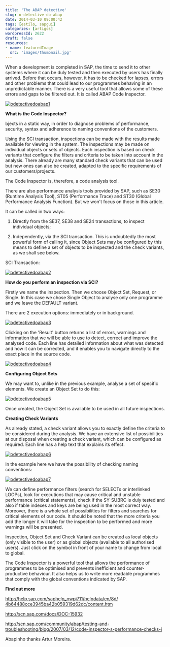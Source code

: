 ```yaml
---
title: 'The ABAP detective'
slug: o-detective-do-abap
date: 2014-03-10 09:00:42
tags: [estilo, sapgui]
categories: [artigos]
wordpressId: 2622
draft: false
resources:
- name: featuredImage
  src: 'images/thumbnail.jpg'
---
```

When a development is completed in SAP, the time to send it to other systems where it can be duly tested and then executed by users has finally arrived.
Before that occurs, however, it has to be checked for lapses, errors and other problems that could lead to our programmes behaving in an unpredictable manner.
There is a very useful tool that allows some of these errors and gaps to be filtered out. It is called ABAP Code Inspector.

<!--more-->

[![odetectivedoabap1][1]][1]

**What is the Code Inspector?**

bjects in a static way, in order to diagnose problems of performance, security, syntax and adherence to naming conventions of the customers.

Using the SCI transaction, inspections can be made with the results made available for viewing in the system.
The inspections may be made on individual objects or sets of objects. Each inspection is based on check variants that configure the filters and criteria to be taken into account in the analysis.
There already are many standard check variants that can be used but new ones can also be created, adapted to the specific requirements of our customers/projects.

The Code Inspector is, therefore, a code analysis tool.

There are also performance analysis tools provided by SAP, such as SE30 (Runtime Analysis Tool), ST05 (Performance Trace) and ST30 (Global Performance Analysis Function). But we won't focus on those in this article.

It can be called in two ways:

  1. Directly from the SE37, SE38 and SE24 transactions, to inspect individual objects;

  2. Independently, via the SCI transaction. This is undoubtedly the most powerful form of calling it, since Object Sets may be configured by this means to define a set of objects to be inspected and the check variants, as we shall see below.

SCI Transaction:

[![odetectivedoabap2][2]][2]

**How do you perform an inspection via SCI?**

Firstly we name the inspection. Then we choose Object Set, Request, or Single. In this case we chose Single Object to analyse only one programme and we leave the DEFAULT variant.

There are 2 execution options: immediately or in background.

[![odetectivedoabap3][3]][3]

Clicking on the 'Result' button returns a list of errors, warnings and information that we will be able to use to detect, correct and improve the analysed code. Each line has detailed information about what was detected and how it can be corrected, and it enables you to navigate directly to the exact place in the source code.

[![odetectivedoabap4][4]][4]

**Configuring Object Sets**

We may want to, unlike in the previous example, analyse a set of specific elements. We create an Object Set to do this:

[![odetectivedoabap5][5]][5]

Once created, the Object Set is available to be used in all future inspections.

**Creating Check Variants**

As already stated, a check variant allows you to exactly define the criteria to be considered during the analysis. We have an extensive list of possibilities at our disposal when creating a check variant, which can be configured as required. Each line has a help text that explains its effect.

[![odetectivedoabap6][6]][6]

In the example here we have the possibility of checking naming conventions:

[![odetectivedoabap7][7]][7]

We can define performance filters (search for SELECTs or interlinked LOOPs), look for executions that may cause critical and unstable performance (critical statements), check if the SY-SUBRC is duly tested and also if table indexes and keys are being used in the most correct way. Moreover, there is a whole set of possibilities for filters and searches for critical elements of our code.
It should be noted that the more criteria you add the longer it will take for the inspection to be performed and more warnings will be presented.

Inspection, Object Set and Check Variant can be created as local objects (only visible to the user) or as global objects (available to all authorised users).
Just click on the symbol in front of your name to change from local to global.

The Code Inspector is a powerful tool that allows the performance of programmes to be optimised and prevents inefficient and counter-productive behaviour.
It also helps us to write more readable programmes that comply with the global conventions indicated by SAP.

**Find out more**

[http://help.sap.com/saphelp_nwpi711/helpdata/en/8d/ 4b64488cce3945ba42b059319d62dc/content.htm][8]

<http://scn.sap.com/docs/DOC-15932>

<http://scn.sap.com/community/abap/testing-and-troubleshooting/blog/2007/03/12/code-inspector-s-performance-checks-i>

Abapinho thanks Artur Moreira.

   [1]: images/odetectivedoabap1.jpg
   [2]: images/odetectivedoabap2.jpg
   [3]: images/odetectivedoabap3.jpg
   [4]: images/odetectivedoabap4.jpg
   [5]: images/odetectivedoabap5.jpg
   [6]: images/odetectivedoabap6.jpg
   [7]: images/odetectivedoabap7.jpg
   [8]: http://help.sap.com/saphelp_nwpi711/helpdata/en/8d/4b64488cce3945ba42b059319d62dc/content.htm
